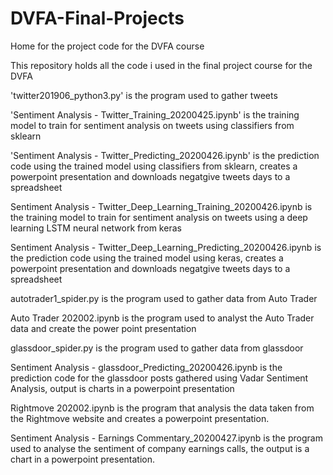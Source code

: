 # DVFA-Final-Projects
Home for the project code for the DVFA course

This repository holds all the code i used in the final project course for the DVFA


'twitter201906_python3.py' is the program used to gather tweets

'Sentiment Analysis - Twitter_Training_20200425.ipynb' is the training model to train for sentiment analysis on tweets using classifiers from sklearn

'Sentiment Analysis - Twitter_Predicting_20200426.ipynb' is the prediction code using the trained model using classifiers from sklearn, creates a powerpoint presentation and downloads negatgive tweets days to a spreadsheet

Sentiment Analysis - Twitter_Deep_Learning_Training_20200426.ipynb is the training model to train for sentiment analysis on tweets using a deep learning LSTM neural network from keras

Sentiment Analysis - Twitter_Deep_Learning_Predicting_20200426.ipynb is the prediction code using the trained model using keras, creates a powerpoint presentation and downloads negatgive tweets days to a spreadsheet

autotrader1_spider.py is the program used to gather data from Auto Trader

Auto Trader 202002.ipynb is the program used to analyst the Auto Trader data and create the power point presentation

glassdoor_spider.py is the program used to gather data from glassdoor

Sentiment Analysis - glassdoor_Predicting_20200426.ipynb is the prediction code for the glassdoor posts gathered using Vadar Sentiment Analysis, output is charts in a powerpoint presentation

Rightmove 202002.ipynb is the program that analysis the data taken from the Rightmove website and creates a powerpoint presentation.

Sentiment Analysis - Earnings Commentary_20200427.ipynb is the program used to analyse the sentiment of company earnings calls, the output is a chart in a powerpoint presentation.
